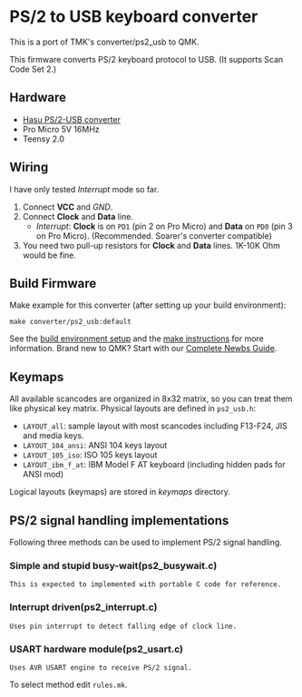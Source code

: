 PS/2 to USB keyboard converter
==============================
This is a port of TMK's converter/ps2_usb to QMK.

This firmware converts PS/2 keyboard protocol to USB. (It supports Scan Code Set 2.)

Hardware
--------
- [Hasu PS/2-USB converter](https://geekhack.org/index.php?topic=14618.0)
- Pro Micro 5V 16MHz
- Teensy 2.0

Wiring
-------------
I have only tested *Interrupt* mode so far.
1. Connect **VCC** and *GND*.
2. Connect **Clock** and **Data** line.
    - *Interrupt*:   **Clock** is on `PD1` (pin 2 on Pro Micro) and **Data** on `PD0` (pin 3 on Pro Micro). (Recommended. Soarer's converter compatible)
3. You need two pull-up resistors for **Clock** and **Data** lines. 1K-10K Ohm would be fine.

Build Firmware
--------------
Make example for this converter (after setting up your build environment):

    make converter/ps2_usb:default

See the [build environment setup](https://docs.qmk.fm/#/getting_started_build_tools) and the [make instructions](https://docs.qmk.fm/#/getting_started_make_guide) for more information. Brand new to QMK? Start with our [Complete Newbs Guide](https://docs.qmk.fm/#/newbs).

Keymaps
-------
All available scancodes are organized in 8x32 matrix, so you can treat them like physical key matrix. Physical layouts are defined in `ps2_usb.h`:

- `LAYOUT_all`: sample layout with most scancodes including F13-F24, JIS and media keys.
- `LAYOUT_104_ansi`: ANSI 104 keys layout
- `LAYOUT_105_iso`: ISO 105 keys layout
- `LAYOUT_ibm_f_at`: IBM Model F AT keyboard (including hidden pads for ANSI mod)

Logical layouts (keymaps) are stored in *keymaps* directory.

PS/2 signal handling implementations
------------------------------------
Following three methods can be used to implement PS/2 signal handling.

### Simple and stupid busy-wait(ps2_busywait.c)
    This is expected to implemented with portable C code for reference.
### Interrupt driven(ps2_interrupt.c)
    Uses pin interrupt to detect falling edge of clock line.
### USART hardware module(ps2_usart.c)
    Uses AVR USART engine to receive PS/2 signal.

To select method edit `rules.mk`.
